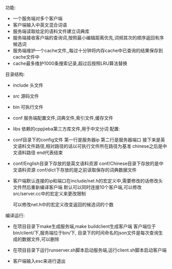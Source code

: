 功能:
- 一个服务端对多个客户端
- 客户端输入中英文混合词语
- 服务端读取给定的语料文件建立词典库
- 服务端接收客户端的查询词,按照最小编辑距离优先,词频其次的顺序返回有序候选词
- 服务端维护一个cache文件,,每过十分钟将内存cache中已查询的结果保存到cache文件中
- cache最多维护1000条搜索记录,超过后按照LRU算法替换

目录结构:
- include 头文件
- src   源码文件
- bin 可执行文件
- conf 服务端配置文件,词典文件,索引文件,缓存文件
- libs 依赖的cppjieba第三方库文件,用于中文分词
配置:
- conf目录下的config文件
  第一行是服务器ip 
  第二行是服务器端口
  接下来是英文语料文件路径,相对路径的话以可执行文件所在路径为基准
  chinese之后是中文语料路径
  end代表结束
- conf/English目录下存放的是英文语料资源 
  conf/Chinese目录下存放的是中文语料资源
  conf/dict下存放的是之前读取保存的词典数据文件

- 客户端默认连接的ip和端口在include/net.h的宏定义中,需要修改的话修改头文件然后重新编译客户端
  默认可以同时连接10个客户端,可以修改src/server.cc中的宏定义来更改限制
  
  可以修改net.h中的宏定义改变返回的候选词的个数
  
编译运行:
- 在项目目录下make生成服务端,make buildclient生成客户端
  客户端位于bin/client/下,服务端位于bin/下,
  目录下的时间命名的json文件是每次查询生成的数据文件,可以删除

- 在项目目录下运行runserver.sh脚本启动服务端,运行client.sh脚本启动客户端

- 客户端输入esc来进行退出


